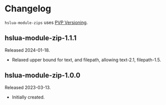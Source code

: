 # Changelog

`hslua-module-zips` uses [PVP Versioning][].

## hslua-module-zip-1.1.1

Released 2024-01-18.

-   Relaxed upper bound for text, and filepath,
    allowing text-2.1, filepath-1.5.

## hslua-module-zip-1.0.0

Released 2023-03-13.

-   Initially created.

[PVP Versioning]: https://pvp.haskell.org
